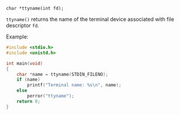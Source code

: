 `char *ttyname(int fd);`

`ttyname()` returns the name of the terminal device associated with file descriptor `fd`.

Example:
```c
#include <stdio.h>
#include <unistd.h>

int main(void)
{
    char *name = ttyname(STDIN_FILENO);
    if (name)
        printf("Terminal name: %s\n", name);
    else
        perror("ttyname");
    return 0;
}
```